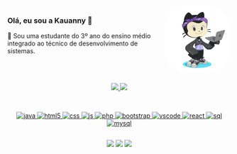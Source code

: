<img src="assets/imagens/octocat.png" height="150" style="border-radius: 50px;" align="right" alt="kakau_pic" > 

### Olá, eu sou a Kauanny 👋
🌱 Sou uma estudante do 3º ano do ensino médio integrado ao técnico de desenvolvimento de sistemas. 
<br><br><br>

##

<div align="center">
  <a href="https://github.com/KakauFelix">
  <img height="180em" src="https://github-readme-stats.vercel.app/api?username=KakauFelix&show_icons=true&theme=radical&include_all_commits=true&count_private=true"/>
  <img height="180em" src="https://github-readme-stats.vercel.app/api/top-langs/?username=KakauFelix&layout=compact&langs_count=7&theme=radical"/>
</div>

##

<div align="center" style="display: inline_block"><br>
  <img src="https://cdn.jsdelivr.net/gh/devicons/devicon/icons/java/java-original.svg" height="30" width="40" alt="java" />
  <img src="https://cdn.jsdelivr.net/gh/devicons/devicon/icons/html5/html5-original.svg" height="30" width="40" alt="html5" />
  <img src="https://cdn.jsdelivr.net/gh/devicons/devicon/icons/css3/css3-original.svg" height="30" width="40" alt="css" />
  <img src="https://cdn.jsdelivr.net/gh/devicons/devicon/icons/javascript/javascript-original.svg" height="30" width="40" alt="js" />
  <img src="https://cdn.jsdelivr.net/gh/devicons/devicon/icons/php/php-original.svg" height="30" width="40" alt="php" />
  <img src="https://cdn.jsdelivr.net/gh/devicons/devicon/icons/bootstrap/bootstrap-original.svg" height="30" width="40" alt="bootstrap" />
  <img src="https://cdn.jsdelivr.net/gh/devicons/devicon/icons/vscode/vscode-original.svg" height="30" width="40" alt="vscode" />
  <img src="https://cdn.jsdelivr.net/gh/devicons/devicon/icons/react/react-original.svg" height="30" width="40" alt="react" />
  <img src="https://cdn.jsdelivr.net/gh/devicons/devicon/icons/microsoftsqlserver/microsoftsqlserver-plain.svg" height="30" width="40" alt="sql" />
  <img src="https://cdn.jsdelivr.net/gh/devicons/devicon/icons/mysql/mysql-original.svg" height="30" width="40" alt="mysql" />
</div>

##

<div align="center">
  <a href="mailto:kakau24112004tfs@gmail.com" target="_blank"><img src="https://img.shields.io/badge/Gmail-D14836?style=for-the-badge&logo=gmail&logoColor=white" target="_blank"></a>
  <a href="https://instagram.com/kakau.felix.73" target="_blank"><img src="https://img.shields.io/badge/Instagram-E4405F?style=for-the-badge&logo=instagram&logoColor=white" target="_blank"></a>
  <a href="https://www.linkedin.com/in/kauanny-tenorio-felix-da-silva-36b128235/" target="_blank"><img src="https://img.shields.io/badge/LinkedIn-0077B5?style=for-the-badge&logo=linkedin&logoColor=white" target="_blank"></a>
  
</div>

<!-- 
**KakauFelix/KakauFelix** is a ✨ _special_ ✨ repository because its `README.md` (this file) appears on your GitHub profile.

Here are some ideas to get you started:

- 🔭 I’m currently working on ...
- 🌱 I’m currently learning ...
- 👯 I’m looking to collaborate on ...
- 🤔 I’m looking for help with ...
- 💬 Ask me about ...
- 📫 How to reach me: ...
- 😄 Pronouns: ...
- ⚡ Fun fact: ...
- 🚀 ...
-->
